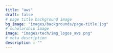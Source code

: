 ```yaml
---
title: "aws"
draft: false
# page title background image
bg_image: "images/backgrounds/page-title.jpg"
# scholarship image
image: "images/tech/img_logos_aws.png"
# meta description
description : ""
---
```

